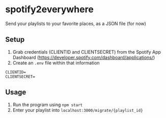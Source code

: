 # spotify2everywhere

Send your playlists to your favorite places, as a JSON file (for now)

## Setup
1. Grab credentials (CLIENTID and CLIENTSECRET) from the Spotify App Dashboard (https://developer.spotify.com/dashboard/applications/)
2. Create an ``.env`` file within that information

```
CLIENTID=
CLIENTSECRET=
```

## Usage 
1. Run the program using `` npm start ``
2. Enter your playlist into `` localhost:3000/migrate/{playlist_id} ``
